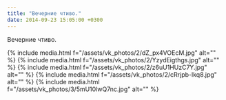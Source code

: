 ```yaml
---
title: "Вечерние чтиво."
date: 2014-09-23 15:05:00 +0300
---
```


Вечерние чтиво.


{% include media.html f="/assets/vk_photos/2/dZ_px4VOEcM.jpg" alt="" %}
{% include media.html f="/assets/vk_photos/2/YzydEigthgs.jpg" alt="" %}
{% include media.html f="/assets/vk_photos/2/z6uU1HUzC7Y.jpg" alt="" %}
{% include media.html f="/assets/vk_photos/2/cRrjpb-lkq8.jpg" alt="" %}
{% include media.html f="/assets/vk_photos/3/5mU10lwQ7nc.jpg" alt="" %}
